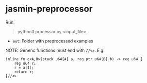 # jasmin-preprocessor

Run:

> python3 processor.py <input_file>

- `out`: Folder with preprocessed examples

NOTE: Generic functions must end with `//<>`. E.g.

```
inline fn g<A,B>(stack u64[A] a, reg ptr u64[B] b) -> reg u64 {
    reg u64 r;
    r = a[1];
    return r; 
}//<>
```